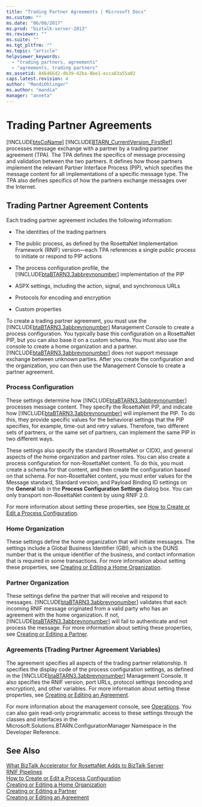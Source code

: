 ```yaml
---
title: "Trading Partner Agreements | Microsoft Docs"
ms.custom: ""
ms.date: "06/08/2017"
ms.prod: "biztalk-server-2013"
ms.reviewer: ""
ms.suite: ""
ms.tgt_pltfrm: ""
ms.topic: "article"
helpviewer_keywords: 
  - "trading partners, agreements"
  - "agreements, trading partners"
ms.assetid: 846466d2-db39-42ba-8be1-ecca83a55a02
caps.latest.revision: 4
author: "MandiOhlinger"
ms.author: "mandia"
manager: "anneta"
---
```

# Trading Partner Agreements
[!INCLUDE[btsCoName](../../includes/btsconame-md.md)] [!INCLUDE[BTARN_CurrentVersion_FirstRef](../../includes/btarn-currentversion-firstref-md.md)] processes message exchange with a partner by a trading partner agreement (TPA). The TPA defines the specifics of message processing and validation between the two partners. It defines how those partners implement the relevant Partner Interface Process (PIP), which specifies the message content for all implementations of a specific message type. The TPA also defines specifics of how the partners exchange messages over the Internet.  
  
## Trading Partner Agreement Contents  
 Each trading partner agreement includes the following information:  
  
-   The identities of the trading partners  
  
-   The public process, as defined by the RosettaNet Implementation Framework (RNIF) version—each TPA references a single public process to initiate or respond to PIP actions  
  
-   The process configuration profile, the [!INCLUDE[btaBTARN3.3abbrevnonumber](../../includes/btabtarn3-3abbrevnonumber-md.md)] implementation of the PIP  
  
-   ASPX settings, including the action, signal, and synchronous URLs  
  
-   Protocols for encoding and encryption  
  
-   Custom properties  
  
 To create a trading partner agreement, you must use the [!INCLUDE[btaBTARN3.3abbrevnonumber](../../includes/btabtarn3-3abbrevnonumber-md.md)] Management Console to create a process configuration. You typically base this configuration on a RosettaNet PIP, but you can also base it on a custom schema. You must also use the console to create a home organization and a partner. [!INCLUDE[btaBTARN3.3abbrevnonumber](../../includes/btabtarn3-3abbrevnonumber-md.md)] does not support message exchange between unknown parties. After you create the configuration and the organization, you can then use the Management Console to create a partner agreement.  
  
### Process Configuration  
 These settings determine how [!INCLUDE[btaBTARN3.3abbrevnonumber](../../includes/btabtarn3-3abbrevnonumber-md.md)] processes message content. They specify the RosettaNet PIP, and indicate how [!INCLUDE[btaBTARN3.3abbrevnonumber](../../includes/btabtarn3-3abbrevnonumber-md.md)] will implement the PIP. To do this, they provide specific values for the behavioral settings that the PIP specifies, for example, time-out and retry values. Therefore, two different sets of partners, or the same set of partners, can implement the same PIP in two different ways.  
  
 These settings also specify the standard (RosettaNet or CIDX), and general aspects of the home organization and partner roles. You can also create a process configuration for non-RosettaNet content. To do this, you must create a schema for that content, and then create the configuration based on that schema. For non-RosettaNet content, you must enter values for the Message standard, Standard version, and Payload Binding ID settings on the **General** tab in the **Process Configuration Settings** dialog box. You can only transport non-RosettaNet content by using RNIF 2.0.  
  
 For more information about setting these properties, see [How to Create or Edit a Process Configuration](../../adapters-and-accelerators/accelerator-rosettanet/how-to-create-or-edit-a-process-configuration.md).  
  
### Home Organization  
 These settings define the home organization that will initiate messages. The settings include a Global Business Identifier (GBI), which is the DUNS number that is the unique identifier of the business, and contact information that is required in some transactions. For more information about setting these properties, see [Creating or Editing a Home Organization](../../adapters-and-accelerators/accelerator-rosettanet/creating-or-editing-a-home-organization.md).  
  
### Partner Organization  
 These settings define the partner that will receive and respond to messages. [!INCLUDE[btaBTARN3.3abbrevnonumber](../../includes/btabtarn3-3abbrevnonumber-md.md)] validates that each incoming RNIF message originated from a valid party who has an agreement with the home organization. If not, [!INCLUDE[btaBTARN3.3abbrevnonumber](../../includes/btabtarn3-3abbrevnonumber-md.md)] will fail to authenticate and not process the message. For more information about setting these properties, see [Creating or Editing a Partner](../../adapters-and-accelerators/accelerator-rosettanet/creating-or-editing-a-partner.md).  
  
### Agreements (Trading Partner Agreement Variables)  
 The agreement specifies all aspects of the trading partner relationship. It specifies the display code of the process configuration settings, as defined in the [!INCLUDE[btaBTARN3.3abbrevnonumber](../../includes/btabtarn3-3abbrevnonumber-md.md)] Management Console. It also specifies the RNIF version, port URLs, protocol settings (encoding and encryption), and other variables. For more information about setting these properties, see [Creating or Editing an Agreement](../../adapters-and-accelerators/accelerator-rosettanet/creating-or-editing-an-agreement.md).  
  
 For more information about the management console, see [Operations](../../adapters-and-accelerators/accelerator-rosettanet/operations1.md). You can also gain read-only programmatic access to these settings through the classes and interfaces in the Microsoft.Solutions.BTARN.ConfigurationManager Namespace in the Developer Reference.  
  
## See Also  
 [What BizTalk Accelerator for RosettaNet Adds to BizTalk Server](../../adapters-and-accelerators/accelerator-rosettanet/what-biztalk-accelerator-for-rosettanet-adds-to-biztalk-server.md)   
 [RNIF Pipelines](../../adapters-and-accelerators/accelerator-rosettanet/rnif-pipelines.md)   
 [How to Create or Edit a Process Configuration](../../adapters-and-accelerators/accelerator-rosettanet/how-to-create-or-edit-a-process-configuration.md)   
 [Creating or Editing a Home Organization](../../adapters-and-accelerators/accelerator-rosettanet/creating-or-editing-a-home-organization.md)   
 [Creating or Editing a Partner](../../adapters-and-accelerators/accelerator-rosettanet/creating-or-editing-a-partner.md)   
 [Creating or Editing an Agreement](../../adapters-and-accelerators/accelerator-rosettanet/creating-or-editing-an-agreement.md)